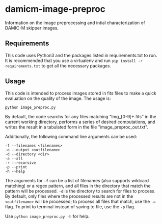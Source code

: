 # damicm-image-preproc

Information on the image preprocessing and intial characterization of DAMIC-M skipper images. 

## Requirements

This code uses Python3 and the packages listed in requirements.txt to run. It is recommended that you use a virtualenv and run `pip install -r requirements.txt` to get all the necessary packages.

## Usage

This code is intended to process images stored in fits files to make a quick evaluation on the quality of the image. The usage is:

```python image_preproc.py```

By default, the code searchs for any files matching "Img_[0-9]+.fits" in the current working directory, performs a series of desired computations, and writes the result in a tabulated form in the file "image_preproc_out.txt".

Additionally, the following command line arguments can be used:

```
-f --filenames <filenames>
-o --output <outfilename>
-d --directory <dir>
-a --all
-r --recursive
-p --print
-h --help
```

The arguments for `-f` can be a list of filenames (also supports wildcard matching) or a regex pattern, and all files in the directory that match the pattern will be processed. `-d` is the directory to search for files to process. By default, only files where the processed results are not in the `<outfilename>` will be processed; to process all files that match, use the `-a` flag. To print to terminal instead of saving to file, use the `-p` flag.

Use `python image_preproc.py -h` for help.
